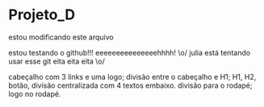 # Projeto_D

estou modificando este arquivo

estou testando o github!!! eeeeeeeeeeeeeeehhhh! \o/
julia está tentando usar esse git
eita eita eita \o/

cabeçalho com 3 links e uma logo;
 divisão entre o cabeçalho e H1; 
 H1, H2, botão, divisão centralizada com 4 textos embaixo.
 divisão para o rodapé;
 logo no rodapé. 
